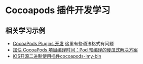 # Cocoapods 插件开发学习

## 相关学习示例

- [CocoaPods Plugins 开发](https://www.jianshu.com/p/5889b25a85dd) 这里有些语法格式有问题
- [加快 CocoaPods 项目编译时间：Pod 预编译的傻瓜式解决方案](https://zhuanlan.zhihu.com/p/36439065)
- [iOS开源二进制使用插件cocoapods-imy-bin](https://juejin.im/post/6844904191270338573)